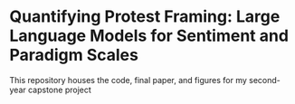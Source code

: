 # Quantifying Protest Framing: Large Language Models for Sentiment and Paradigm Scales
This repository houses the code, final paper, and figures for my second-year capstone project

